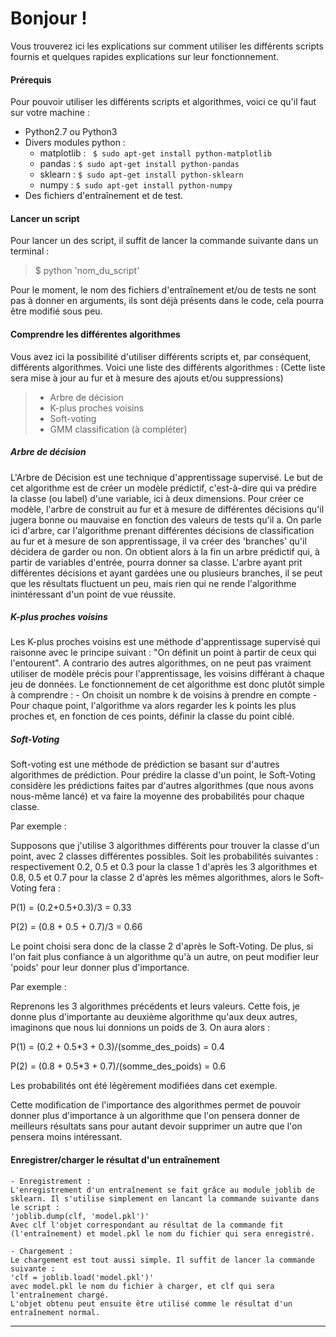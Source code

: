 Bonjour !
===================


Vous trouverez ici les explications sur comment utiliser les différents scripts fournis et quelques rapides explications sur leur fonctionnement.


#### Prérequis

Pour pouvoir utiliser les différents scripts et algorithmes, voici ce qu'il faut sur votre machine :

* Python2.7 ou Python3
* Divers modules python :
	* matplotlib : 
	` $ sudo apt-get install python-matplotlib`
	* pandas : 
	`$ sudo apt-get install python-pandas`
	* sklearn :
	 `$ sudo apt-get install python-sklearn`
	* numpy : 
	`$ sudo apt-get install python-numpy`
* Des fichiers d'entraînement et de test.


#### Lancer un script

Pour lancer un des script, il suffit de lancer la commande suivante dans un terminal :
> $ python 'nom_du_script'

Pour le moment, le nom des fichiers d'entraînement et/ou de tests ne sont pas à donner en arguments, ils sont déjà présents dans le code, cela pourra être modifié sous peu.

#### Comprendre les différentes algorithmes

Vous avez ici la possibilité d'utiliser différents scripts et, par conséquent, différents algorithmes.
Voici une liste des différents algorithmes : (Cette liste sera mise à jour au fur et à mesure des ajouts et/ou suppressions)

> - Arbre de décision
> - K-plus proches voisins
> - Soft-voting
> - GMM classification (à compléter)

#####  Arbre de décision
  L'Arbre de Décision est une technique d'apprentissage supervisé. Le but de cet algorithme est de créer un modèle prédictif, c'est-à-dire qui va prédire la classe (ou label) d'une variable, ici à deux dimensions. Pour créer ce modèle, l'arbre de construit au fur et à mesure de différentes décisions qu'il jugera bonne ou mauvaise en fonction des valeurs de tests qu'il a. On parle ici d'arbre, car l'algorithme prenant différentes décisions de classification au fur et à mesure de son apprentissage, il va créer des 'branches' qu'il décidera de garder ou non.
  On obtient alors à la fin un arbre prédictif qui, à partir de variables d'entrée, pourra donner sa classe. L'arbre ayant prit différentes décisions et ayant gardées une ou plusieurs branches, il se peut que les résultats fluctuent un peu, mais rien qui ne rende l'algorithme inintéressant d'un point de vue réussite.

##### K-plus proches voisins

Les K-plus proches voisins est une méthode d'apprentissage supervisé qui raisonne avec le principe suivant : "On définit un point à partir de ceux qui l'entourent".
A contrario des autres algorithmes, on ne peut pas vraiment utiliser de modèle précis pour l'apprentissage, les voisins différant à chaque jeu de données.
Le fonctionnement de cet algorithme est donc plutôt simple à comprendre : 
	- On choisit un nombre k de voisins à prendre en compte
	- Pour chaque point, l'algorithme va alors regarder les k points les plus proches et, en fonction de ces points, définir la classe du point ciblé.

##### Soft-Voting

Soft-voting est une méthode de prédiction se basant sur d'autres algorithmes de prédiction. Pour prédire la classe d'un point, le Soft-Voting considère les prédictions faites par d'autres algorithmes (que nous avons nous-même lancé) et va faire la moyenne des probabilités pour chaque classe.

Par exemple :

Supposons que j'utilise 3 algorithmes différents pour trouver la classe d'un point, avec 2 classes différentes possibles.
Soit les probabilités suivantes : respectivement 0.2, 0.5 et 0.3 pour la classe 1 d'après les 3 algorithmes et 0.8, 0.5 et 0.7 pour la classe 2 d'après les mêmes algorithmes, alors le Soft-Voting fera : 

P(1) = (0.2+0.5+0.3)/3 = 0.33

P(2) = (0.8 + 0.5 + 0.7)/3 = 0.66

Le point choisi sera donc de la classe 2 d'après le Soft-Voting.
De plus, si l'on fait plus confiance à un algorithme qu'à un autre, on peut modifier leur 'poids' pour leur donner plus d'importance.

Par exemple :

Reprenons les 3 algorithmes précédents et leurs valeurs. Cette fois, je donne plus d'importante au deuxième algorithme qu'aux deux autres, imaginons que nous lui donnions un poids de 3. On aura alors :

P(1) = (0.2 + 0.5*3 + 0.3)/(somme_des_poids) = 0.4

P(2) = (0.8 + 0.5*3 + 0.7)/(somme_des_poids) = 0.6

Les probabilités ont été légèrement modifiées dans cet exemple.

Cette modification de l'importance des algorithmes permet de pouvoir donner plus d'importance à un algorithme que l'on pensera donner de meilleurs résultats sans pour autant devoir supprimer un autre que l'on pensera moins intéressant.


#### Enregistrer/charger le résultat d'un entraînement

	- Enregistrement : 
	L'enregistrement d'un entraînement se fait grâce au module joblib de sklearn. Il s'utilise simplement en lancant la commande suivante dans le script : 
	'joblib.dump(clf, 'model.pkl')'
	Avec clf l'objet correspondant au résultat de la commande fit (l'entraînement) et model.pkl le nom du fichier qui sera enregistré.

	- Chargement :
	Le chargement est tout aussi simple. Il suffit de lancer la commande suivante : 
	'clf = joblib.load('model.pkl')'
	avec model.pkl le nom du fichier à charger, et clf qui sera l'entraînement chargé.
	L'objet obtenu peut ensuite être utilisé comme le résultat d'un entraînement normal.
----------

